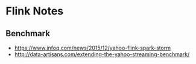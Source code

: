 # Flink Notes

## Benchmark

* https://www.infoq.com/news/2015/12/yahoo-flink-spark-storm
* http://data-artisans.com/extending-the-yahoo-streaming-benchmark/
